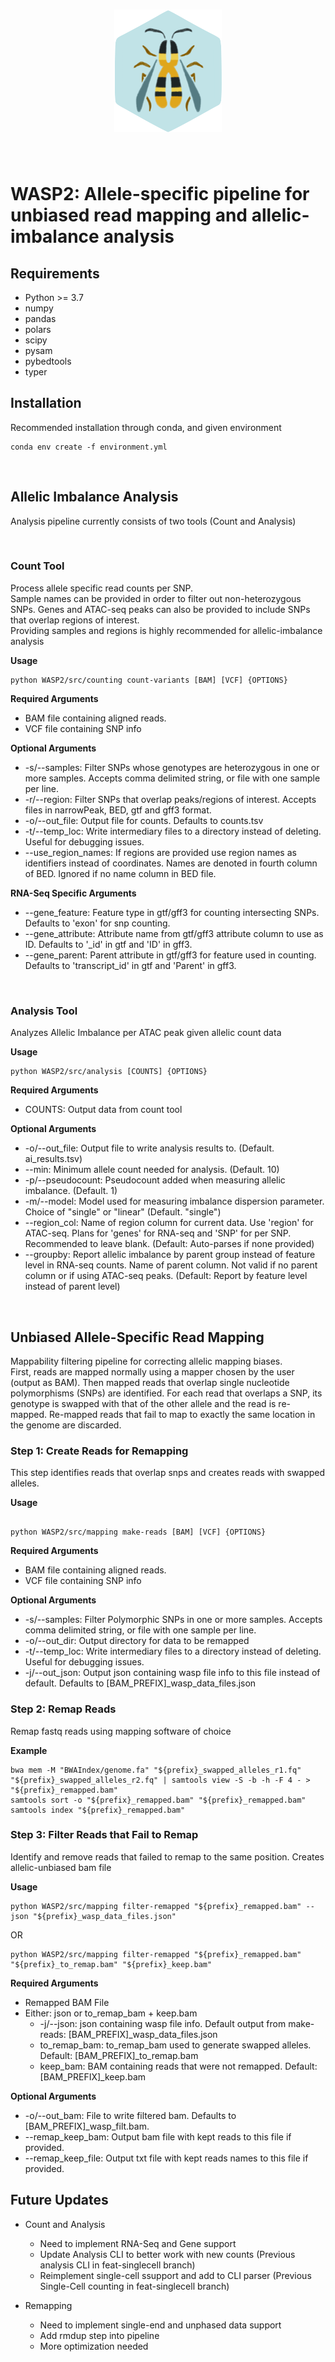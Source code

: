 <h1 align="center">
<img src=doc/wasp_hex_logo_v1.png>
</h1>
&nbsp;

# WASP2: Allele-specific pipeline for unbiased read mapping and allelic-imbalance analysis

## Requirements
- Python >= 3.7
- numpy
- pandas
- polars
- scipy
- pysam
- pybedtools
- typer


## Installation
Recommended installation through conda, and given environment
```shell script
conda env create -f environment.yml
```

&nbsp;
## Allelic Imbalance Analysis
Analysis pipeline currently consists of two tools (Count and Analysis)

&nbsp;
### Count Tool
Process allele specific read counts per SNP.\
Sample names can be provided in order to filter out non-heterozygous SNPs.
Genes and ATAC-seq peaks can also be provided to include SNPs that overlap regions of interest.\
Providing samples and regions is highly recommended for allelic-imbalance analysis

**Usage**
```shell script
python WASP2/src/counting count-variants [BAM] [VCF] {OPTIONS}
```

**Required Arguments**
- BAM file containing aligned reads.
- VCF file containing SNP info


**Optional Arguments**
- -s/--samples: Filter SNPs whose genotypes are heterozygous in one or more samples. Accepts comma delimited string, or file with one sample per line. 
- -r/--region: Filter SNPs that overlap peaks/regions of interest. Accepts files in narrowPeak, BED, gtf and gff3 format.
- -o/--out_file: Output file for counts. Defaults to counts.tsv
- -t/--temp_loc: Write intermediary files to a directory instead of deleting. Useful for debugging issues.
- --use_region_names: If regions are provided use region names as identifiers instead of coordinates. Names are denoted in fourth column of BED. Ignored if no name column in BED file.


**RNA-Seq Specific Arguments**
- --gene_feature: Feature type in gtf/gff3 for counting intersecting SNPs. Defaults to 'exon' for snp counting.
- --gene_attribute: Attribute name from gtf/gff3 attribute column to use as ID. Defaults to '<feature>_id' in gtf and 'ID' in gff3.
- --gene_parent: Parent attribute in gtf/gff3 for feature used in counting. Defaults to 'transcript_id' in gtf and 'Parent' in gff3.


&nbsp;
### Analysis Tool
Analyzes Allelic Imbalance per ATAC peak given allelic count data

**Usage**
```shell script
python WASP2/src/analysis [COUNTS] {OPTIONS}
```
**Required Arguments**
- COUNTS: Output data from count tool

**Optional Arguments**
- -o/--out_file: Output file to write analysis results to. (Default. ai_results.tsv)
- --min: Minimum allele count needed for analysis. (Default. 10)
- -p/--pseudocount: Pseudocount added when measuring allelic imbalance. (Default. 1)
- -m/--model: Model used for measuring imbalance dispersion parameter.  Choice of "single" or "linear" (Default. "single")
- --region_col: Name of region column for current data. Use 'region' for ATAC-seq. Plans for 'genes' for RNA-seq and 'SNP' for per SNP. Recommended to leave blank. (Default: Auto-parses if none provided)
- --groupby: Report allelic imbalance by parent group instead of feature level in RNA-seq counts.  Name of parent column. Not valid if no parent column or if using ATAC-seq peaks. (Default: Report by feature level instead of parent level)


&nbsp;
## Unbiased Allele-Specific Read Mapping
Mappability filtering pipeline for correcting allelic mapping biases.\
First, reads are mapped normally using a mapper chosen by the user (output as BAM). Then mapped reads that overlap single nucleotide polymorphisms (SNPs) are identified. For each read that overlaps a SNP, its genotype is swapped with that of the other allele and the read is re-mapped. Re-mapped reads that fail to map to exactly the same location in the genome are discarded.


### Step 1: Create Reads for Remapping
This step identifies reads that overlap snps and creates reads with swapped alleles.

**Usage**
```shell script

python WASP2/src/mapping make-reads [BAM] [VCF] {OPTIONS}
```


**Required Arguments**
- BAM file containing aligned reads.
- VCF file containing SNP info


**Optional Arguments**
- -s/--samples: Filter Polymorphic SNPs in one or more samples. Accepts comma delimited string, or file with one sample per line. 
- -o/--out_dir: Output directory for data to be remapped
- -t/--temp_loc: Write intermediary files to a directory instead of deleting. Useful for debugging issues.
- -j/--out_json: Output json containing wasp file info to this file instead of default. Defaults to [BAM_PREFIX]_wasp_data_files.json


### Step 2: Remap Reads
Remap fastq reads using mapping software of choice


**Example**
```shell script
bwa mem -M "BWAIndex/genome.fa" "${prefix}_swapped_alleles_r1.fq" "${prefix}_swapped_alleles_r2.fq" | samtools view -S -b -h -F 4 - > "${prefix}_remapped.bam"
samtools sort -o "${prefix}_remapped.bam" "${prefix}_remapped.bam"
samtools index "${prefix}_remapped.bam"
```


### Step 3: Filter Reads that Fail to Remap
Identify and remove reads that failed to remap to the same position. Creates allelic-unbiased bam file

**Usage**
```shell script
python WASP2/src/mapping filter-remapped "${prefix}_remapped.bam" --json "${prefix}_wasp_data_files.json"
```

OR

```shell script
python WASP2/src/mapping filter-remapped "${prefix}_remapped.bam" "${prefix}_to_remap.bam" "${prefix}_keep.bam"
```

**Required Arguments**
- Remapped BAM File
- Either: json or to_remap_bam + keep.bam
    - -j/--json: json containing wasp file info. Default output from make-reads: [BAM_PREFIX]_wasp_data_files.json
    - to_remap_bam: to_remap_bam used to generate swapped alleles. Default: [BAM_PREFIX]_to_remap.bam
    - keep_bam: BAM containing reads that were not remapped. Default: [BAM_PREFIX]_keep.bam

**Optional Arguments**
- -o/--out_bam: File to write filtered bam. Defaults to [BAM_PREFIX]_wasp_filt.bam.
-  --remap_keep_bam: Output bam file with kept reads to this file if provided.
-  --remap_keep_file: Output txt file with kept reads names to this file if provided.


## Future Updates

- Count and Analysis
    - Need to implement RNA-Seq and Gene support 
    - Update Analysis CLI to better work with new counts (Previous analysis CLI in feat-singlecell branch)
    - Reimplement single-cell ssupport and add to CLI parser (Previous Single-Cell counting in feat-singlecell branch)

- Remapping
    - Need to implement single-end and unphased data support
    - Add rmdup step into pipeline
    - More optimization needed

